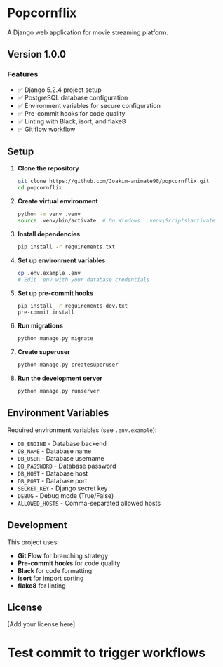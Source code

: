 # Popcornflix

A Django web application for movie streaming platform.

## Version 1.0.0

### Features
- ✅ Django 5.2.4 project setup
- ✅ PostgreSQL database configuration
- ✅ Environment variables for secure configuration
- ✅ Pre-commit hooks for code quality
- ✅ Linting with Black, isort, and flake8
- ✅ Git flow workflow

## Setup

1. **Clone the repository**
   ```bash
   git clone https://github.com/Joakim-animate90/popcornflix.git
   cd popcornflix
   ```

2. **Create virtual environment**
   ```bash
   python -m venv .venv
   source .venv/bin/activate  # On Windows: .venv\Scripts\activate
   ```

3. **Install dependencies**
   ```bash
   pip install -r requirements.txt
   ```

4. **Set up environment variables**
   ```bash
   cp .env.example .env
   # Edit .env with your database credentials
   ```

5. **Set up pre-commit hooks**
   ```bash
   pip install -r requirements-dev.txt
   pre-commit install
   ```

6. **Run migrations**
   ```bash
   python manage.py migrate
   ```

7. **Create superuser**
   ```bash
   python manage.py createsuperuser
   ```

8. **Run the development server**
   ```bash
   python manage.py runserver
   ```

## Environment Variables

Required environment variables (see `.env.example`):

- `DB_ENGINE` - Database backend
- `DB_NAME` - Database name
- `DB_USER` - Database username
- `DB_PASSWORD` - Database password
- `DB_HOST` - Database host
- `DB_PORT` - Database port
- `SECRET_KEY` - Django secret key
- `DEBUG` - Debug mode (True/False)
- `ALLOWED_HOSTS` - Comma-separated allowed hosts

## Development

This project uses:
- **Git Flow** for branching strategy
- **Pre-commit hooks** for code quality
- **Black** for code formatting
- **isort** for import sorting
- **flake8** for linting

## License

[Add your license here]
# Test commit to trigger workflows
